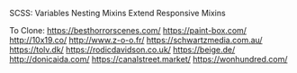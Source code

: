 SCSS:
Variables
Nesting
Mixins
Extend
Responsive Mixins

To Clone:
https://besthorrorscenes.com/
https://paint-box.com/
http://10x19.co/
http://www.z-o-o.fr/
https://schwartzmedia.com.au/
https://tolv.dk/
https://rodicdavidson.co.uk/
https://beige.de/
http://donicaida.com/
https://canalstreet.market/
https://wonhundred.com/
